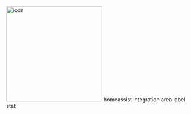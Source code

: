 <img width="256" height="256" alt="icon" src="[https://819548945/area_label_stat/new/main](https://github.com/819548945/area_label_stat/blob/main/icon/icon.png)" />
homeassist integration  area label stat
